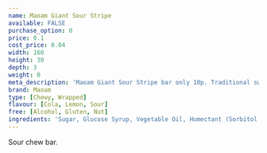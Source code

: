 ```yaml
---
name: Maoam Giant Sour Stripe
available: FALSE
purchase_option: 0
price: 0.1
cost_price: 0.04
width: 160
height: 30
depth: 3
weight: 0
meta_description: 'Maoam Giant Sour Stripe bar only 10p. Traditional sweets and more at Humbugs Confectionery Store. Specialists in satisfying your sweet tooth!'
brand: Maoam
type: [Chewy, Wrapped]
flavour: [Cola, Lemon, Sour]
free: [Alcohol, Gluten, Nut]
ingredients: 'Sugar, Glucose Syrup, Vegetable Oil, Humectant (Sorbitol Syrup), Fruit Juice From Concentrate, Gelling Agent (Gelatine), Citric Acid, Fruit & Plant Concentrates, Flavouring, Invert Sugar Syrup'
---
```

Sour chew bar.